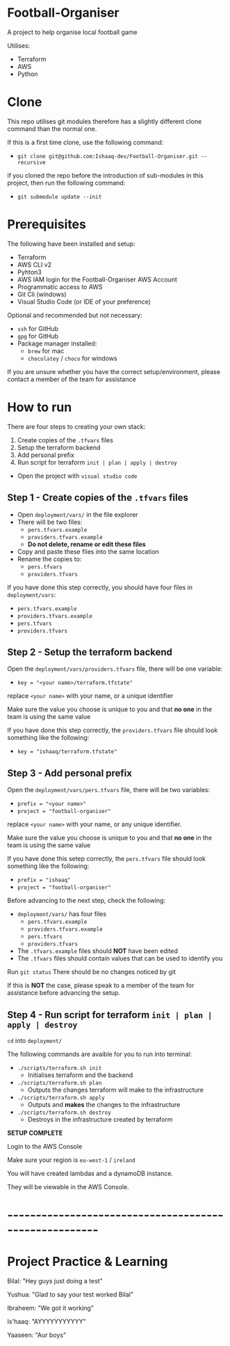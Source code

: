 # Football-Organiser

A project to help organise local football game

Utilises:
- Terraform
- AWS
- Python

# Clone

This repo utilises git modules therefore has a slightly different clone command than the normal one.

If this is a first time clone, use the following command:
- `git clone git@github.com:Ishaaq-dev/Football-Organiser.git --recursive`

if you cloned the repo before the introduction of sub-modules in this project, then run the following command:
- `git submodule update --init`

# Prerequisites

The following have been installed and setup:
- Terraform
- AWS CLI v2
- Pyhton3
- AWS IAM login for the Football-Organiser AWS Account
- Programmatic access to AWS
- Git Cli (windows)
- Visual Studio Code (or IDE of your preference)

Optional and recommended but not necessary:
- `ssh` for GitHub
- `gpg` for GitHub
- Package manager installed:
  - `brew` for mac
  - `chocolatey` / `choco` for windows

If you are unsure whether you have the correct setup/environment, please contact a member of the team for assistance

# How to run

There are four steps to creating your own stack:

1. Create copies of the `.tfvars` files
2. Setup the terraform backend
3. Add personal prefix
4. Run script for terraform `init | plan | apply | destroy`

- Open the project with `visual studio code`

## Step 1 - Create copies of the `.tfvars` files

- Open `deployment/vars/` in the file explorer
- There will be two files:
  - `pers.tfvars.example`
  - `providers.tfvars.example`
  - **Do not delete, rename or edit these files**
- Copy and paste these files into the same location
- Rename the copies to:
  - `pers.tfvars`
  - `providers.tfvars`

If you have done this step correctly, you should have four files in `deployment/vars`:
- `pers.tfvars.example`
- `providers.tfvars.example`
- `pers.tfvars`
- `providers.tfvars`

## Step 2 - Setup the terraform backend

Open the `deployment/vars/providers.tfvars` file, there will be one variable:
- `key = "<your name>/terraform.tfstate"`

replace `<your name>` with your name, or a unique identifier

Make sure the value you choose is unique to you and that **no one** in the team is using the same value

If you have done this step correctly, the `providers.tfvars` file should look something like the following:
- `key = "ishaaq/terraform.tfstate"`


## Step 3 - Add personal prefix

Open the `deployment/vars/pers.tfvars` file, there will be two variables:
- `prefix = "<your name>"`
- `project = "football-organiser"`

replace `<your name>` with your name, or any unique identifier.

Make sure the value you choose is unique to you and that **no one** in the team is using the same value

If you have done this setep correctly, the `pers.tfvars` file should look something like the following:
- `prefix = "ishaaq"`
- `project = "football-organiser"`

Before advancing to the next step, check the following:
- `deployment/vars/` has four files
  - `pers.tfvars.example`
  - `providers.tfvars.example`
  - `pers.tfvars`
  - `providers.tfvars`
- The `.tfvars.example` files should **NOT** have been edited
- The `.tfvars` files should contain values that can be used to identify you

Run `git status`
There should be no changes noticed by git 

If this is **NOT** the case, please speak to a member of the team for assistance before advancing the setup.

## Step 4 - Run script for terraform `init | plan | apply | destroy`

`cd` into `deployment/`

The following commands are avaible for you to run into terminal:
- `./scripts/terraform.sh init`
  - Initialises terraform and the backend
- `./scripts/terraform.sh plan`
  - Outputs the changes terraform will make to the infrastructure
- `./scripts/terraform.sh apply`
  - Outputs and **makes** the changes to the infrastructure
- `./scripts/terraform.sh destroy`
  - Destroys in the infrastructure created by terraform

**SETUP COMPLETE**

Login to the AWS Console

Make sure your region is `eu-west-1` / `ireland`

You will have created lambdas and a dynamoDB instance.

They will be viewable in the AWS Console.

# ------------------------------------------------------
# Project Practice & Learning

Bilal: "Hey guys just doing a test"

Yushua: "Glad to say your test worked Bilal"

Ibraheem: "We got it working"

Is'haaq: "AYYYYYYYYYYY"

Yaaseen: "Aur boys"
